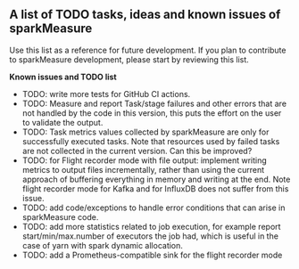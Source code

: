 ## A list of TODO tasks, ideas and known issues of sparkMeasure

Use this list as a reference for future development. 
If you plan to contribute to sparkMeasure development, please start by reviewing this list.

**Known issues and TODO list**
  * TODO: write more tests for GitHub CI actions.
  * TODO: Measure and report Task/stage failures and other errors that are not handled  by the code in this version, this puts the effort
    on the user to validate the output.
  * TODO: Task metrics values collected by sparkMeasure are only for successfully executed tasks. Note that 
    resources used by failed tasks are not collected in the current version. Can this be improved?
  * TODO: for Flight recorder mode with file output: implement writing metrics to output files incrementally, 
    rather than using the current approach of buffering everything in memory and writing at the end.
    Note flight recorder mode for Kafka and for InfluxDB does not suffer from this issue.
  * TODO: add code/exceptions to  handle error conditions that can arise in sparkMeasure code.
  * TODO: add more statistics related to job execution, for example report start/min/max.number of executors
    the job had, which is useful in the case of yarn with spark dynamic allocation.
  * TODO: add a Prometheus-compatible sink for the flight recorder mode
